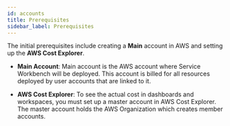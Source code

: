 ```yaml
---
id: accounts
title: Prerequisites
sidebar_label: Prerequisites
---
```


The initial prerequisites include creating a **Main** account in AWS and setting up the **AWS Cost Explorer**.

- **Main Account**: 
Main account is the AWS account where Service Workbench will be deployed. This account is billed for all resources deployed by user accounts that are linked to it. 


- **AWS Cost Explorer**: 
To see the actual cost in dashboards and workspaces, you must set up a master account in AWS Cost Explorer. The master account holds the AWS Organization which creates member accounts.
